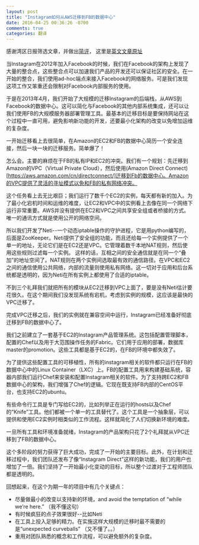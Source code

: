 ```yaml
---
layout: post
title: "Instagram如何从AWS迁移到FB的数据中心"
date: 2016-04-25 00:36:26 -0700
comments: true
categories: 翻译
---
```


感谢湾区日报筛选文章，并做出[简评](https://wanqu.co/2014-08-30-instagram如何从aws迁移到fb的数据中心.html?s=social)， 这里是[英文文章原址](http://instagram-engineering.tumblr.com/post/89992572022/migrating-aws-fb?utm_source=wanqu.co&utm_campaign=Wanqu+Daily&utm_medium=social)

当Instagram在2012年加入Facebook的时候，我们在Facebook的架构上发现了大量的整合点，这些整合点可以加速我们产品的开发还可以保证社区的安全。在一开始的整合，我们使用ad-hoc端点来接入Facebook的网络服务。可是我们发现这项工作又笨重还会限制对Facebook内部服务的使用。

于是在2013年4月，我们开始了大规模的迁移Instagram的后端栈，从AWS到Facebook的数据中心。这可以简化与Facebook的其他内部系统集成，还可以让我们使用FB的大规模服务器部署管理工具。最基本的迁移目标是要保持网站在这个过程中一直可用，避免影响新功能的开发，还要最小化架构的改变以免增加运维的复杂度。

一开始迁移看上去很简单，在Amazon的EC2和FB的数据中心简历一个安全连接，然后一块一块的迁移服务。简单爆了！

怎么会。主要的麻烦在于FB的私有IP和EC2的冲突。我们有一个规划：先迁移到Amazon的VPC（Virtual Private Cloud），然后使用(Amazon Direct Connect)[https://aws.amazon.com/cn/directconnect/]迁移到Fb的数据中心。Amazon的VPC提供了灵活的寻址模式以免和FB的私有网络冲突。

这个任务看上去无比艰巨；我们运行了数千个EC2的实例，每天都有新的加入。为了最小化宕机时间和运维的难度，让EC2和VPC中的实例看上去像在同一个网络下运行非常重要。AWS并没有提供在EC2和VPC之间共享安全组或者桥接的方式。唯一的通讯方式就是使用公开的网络空间。

所以我们开发了Neti--一个动态iptable操作的守护进程，它是用python编写的，后面是ZooKeeper。Neti提供了安全组的功能，而且还给每一个实例提供了一个单一的地址，无论它们是在EC2还是VPC。它管理着数千本地NAT规则，然后使用这些规则过滤每一个实例。 这样的话，互相之间的安全通信就是在同一个“叠加”的地址空间了。NAT规则在两个实例间选取最有效的通信路径。在VPC和EC2之间的通信使用公共网络，内部的流量则使用私有网络。这一切对于应用和后台系统都是透明的，因为Neti在所有实例上都使用了合适的iptable。

不到三个礼拜我们就把所有的模块从EC2迁移到VPC上面了，要是没有Neti估计要花很久。在这个期间我们没发现系统有宕机，考虑到实例的规模，这应该是最快的VPC迁移了。

完成VPC迁移之后，我们的实例就在兼容空间中运行，Instagram已经准备好彻底迁移到FB的数据中心了。

我们之前建立了一套基于EC2的Instagram产品管理系统。这包括配置管理脚本，配置的Chef以及用于大范围操作任务的Fabric。它们用于应用的部署，数据库master的promotion。这些工具都是基于EC2的，在FB的环境中都失效了。

为了提供这些配置工具的可移植性，所有的instagram相关的软件都只运行在FB的数据中心中的Linux Container（LXC）上。FB的配置工具用来构建基础系统，容器内部我们运行Chef来安装和配置Instagram相关的软件。为了支持跨EC2和FB数据中心的架构，我们增强了Chef的逻辑。它现在既支持FB内部的CentOS平台，也支持EC2的ubuntu。

有些命令行工具是专门写给EC2的，比如列举正在运行的hosts以及Chef的“Knife”工具。他们都被一个单一的工具替代了。这个工具是一个抽象层，可以提供和使用EC2实例时相类似的工作流程。这样就简化了人们切换新环境的难度。

一旦所有工具和环境准备就绪，Instagram的产品架构只花了2个礼拜就从VPC迁移到了FB的数据中心。

这个多阶段的努力获得了巨大成功，完成了一开始的主要目标。此外，在计划和迁移过程中，我们团队还发布了像“Instagram Direct”这样的新功能，我们的用户也增加了一倍。我们坚持了一开始最小化变动的目标，所以整个过渡对于工程师团队都是透明的。

回想起来，在这个为期一年的项目中有几个关键点：

* 尽量做最小的改变以支持新的环境，and avoid the temptation of “while we’re here.” （我不懂这句）
* 有时候疯狂的点子效果很好--比如Neti
* 在工具上投入足够的精力。在实施这样大规模的迁移时最不需要的是“unexpected curveballs” （又不懂了。。）
* 重用对团队熟悉的概念和工作流程，可以避免额外的复杂度。